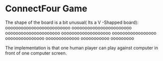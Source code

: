 # ConnectFour Game

The shape of the board is a bit unusual( Its a V -Shapped board):
     ooooooooooooooooooooooooo
      ooooooooooooooooooooooo
       ooooooooooooooooooooo
        ooooooooooooooooooo
         ooooooooooooooooo
          ooooooooooooooo
           ooooooooooooo
            ooooooooooo
             ooooooooo


The implementation is that one human player can play against computer in front of one computer screen.
